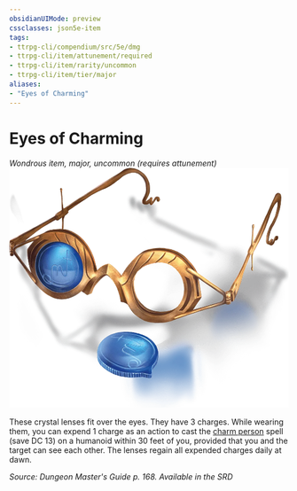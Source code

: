 ```yaml
---
obsidianUIMode: preview
cssclasses: json5e-item
tags:
- ttrpg-cli/compendium/src/5e/dmg
- ttrpg-cli/item/attunement/required
- ttrpg-cli/item/rarity/uncommon
- ttrpg-cli/item/tier/major
aliases: 
- "Eyes of Charming"
---
```

# Eyes of Charming
*Wondrous item, major, uncommon (requires attunement)*  
![](/CLI/items/img/eyes-of-charming.webp#right)


These crystal lenses fit over the eyes. They have 3 charges. While wearing them, you can expend 1 charge as an action to cast the [charm person](/CLI/spells/charm-person.md) spell (save DC 13) on a humanoid within 30 feet of you, provided that you and the target can see each other. The lenses regain all expended charges daily at dawn.

*Source: Dungeon Master's Guide p. 168. Available in the <span title='Systems Reference Document (5.1)'>SRD</span>*